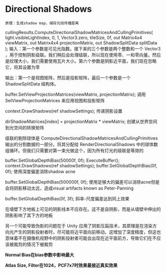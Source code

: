 # Directional Shadows
```
原理：生成shadow map，储存光线传播距离
```
cullingResults.ComputeDirectionalShadowMatricesAndCullingPrimitives(
			light.visibleLightIndex, 0, 1, Vector3.zero, tileSize, 0f,
			out Matrix4x4 viewMatrix, out Matrix4x4 projectionMatrix,
			out ShadowSplitData splitData
		);
输入：第一个参数是可见光指数。接下来的三个参数是两个整数和一个 Vector3 ，用于控制阴影级联。我们稍后会处理级联，所以现在使用零、一和零向量。然后是纹理大小，我们需要使用瓦片大小。第六个参数是阴影近平面，我们现在忽略它，将其设置为零

输出：第一个是视图矩阵，然后是投影矩阵，最后一个参数是一个 ShadowSplitData 结构体。

buffer.SetViewProjectionMatrices(viewMatrix, projectionMatrix);
调用 SetViewProjectionMatrices 来应用视图和投影矩阵

context.DrawShadows(ref shadowSettings);
传递阴影设置

 dirShadowMatrices[index] = projectionMatrix * viewMatrix;
 创建从世界空间到光空间的转换矩阵

 级联的剔除球体是 ComputeDirectionalShadowMatricesAndCullingPrimitives 输出的分割数据的一部分。将其分配给 RenderDirectionalShadows 中的球体数组循环。但我们只需要对第一束光做这个，因为所有灯光的级联是等效的

buffer.SetGlobalDepthBias(50000f, 0f);
ExecuteBuffer();
context.DrawShadows(ref shadowSettings);
buffer.SetGlobalDepthBias(0f, 0f);
使用深度偏差消除shadow acne

buffer.SetGlobalDepthBias(500000f, 0f);
使用足够大的偏差可以消除acne但是会将阴影移动太远，造成visual artifacts known as Peter-Panning

buffer.SetGlobalDepthBias(0f, 3f);
斜率-尺度偏差达到同上效果

在墙壁下方地板上可见的阴影线本不应存在。这不是自阴影，而是从墙壁中伸出的阴影影响了其下方的地板

另一个可能导致伪影的问题在于 Unity 应用了阴影压扁技术，其原理是在渲染方向光产生的阴影投射者时，尽可能将近平面向前移动。这增加了深度精度，但这也意味着不在摄像机视野中的阴影投射者可能会出现在近平面前方，导致它们在不应该被裁剪的情况下被裁剪

**Normal Bias在bias参数中影响最大**

**Atlas Size, Filter在1024，PCF7x7时效果最接近真实效果**
